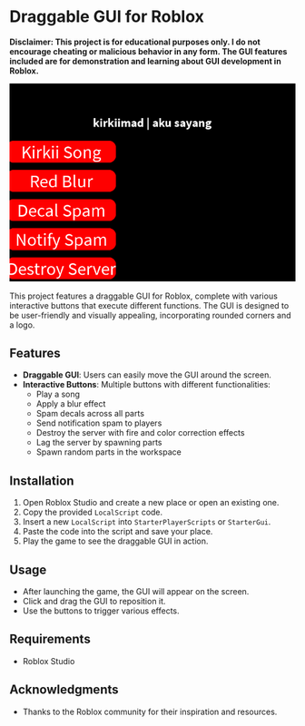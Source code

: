 # Draggable GUI for Roblox

**Disclaimer: This project is for educational purposes only. I do not encourage cheating or malicious behavior in any form. The GUI features included are for demonstration and learning about GUI development in Roblox.**

![Project Image](https://raw.githubusercontent.com/kirkiimad-nuker/kirkiimad-nuker-v1/main/IMG_2777.jpeg)

This project features a draggable GUI for Roblox, complete with various interactive buttons that execute different functions. The GUI is designed to be user-friendly and visually appealing, incorporating rounded corners and a logo.

## Features

- **Draggable GUI**: Users can easily move the GUI around the screen.
- **Interactive Buttons**: Multiple buttons with different functionalities:
  - Play a song
  - Apply a blur effect
  - Spam decals across all parts
  - Send notification spam to players
  - Destroy the server with fire and color correction effects
  - Lag the server by spawning parts
  - Spawn random parts in the workspace

## Installation

1. Open Roblox Studio and create a new place or open an existing one.
2. Copy the provided `LocalScript` code.
3. Insert a new `LocalScript` into `StarterPlayerScripts` or `StarterGui`.
4. Paste the code into the script and save your place.
5. Play the game to see the draggable GUI in action.

## Usage

- After launching the game, the GUI will appear on the screen.
- Click and drag the GUI to reposition it.
- Use the buttons to trigger various effects.

## Requirements

- Roblox Studio

## Acknowledgments

- Thanks to the Roblox community for their inspiration and resources.
